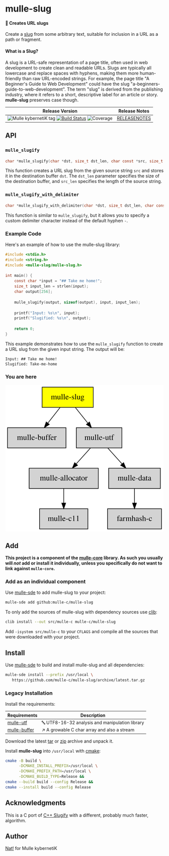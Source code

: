 # mulle-slug

#### 🐌 Creates URL slugs

Create a [slug](https://de.ryte.com/wiki/Slug) from some arbitrary text,
suitable for inclusion in a URL as a path or fragment.

#### What is a Slug?

A slug is a URL-safe representation of a page title, often used in web
development to create clean and readable URLs.
Slugs are typically all lowercase and replace spaces with hyphens, making them
more human-friendly than raw URL-encoded strings.
For example, the page title "A Beginner's Guide to Web Development" could have
the slug "a-beginners-guide-to-web-development". The term "slug" is derived
from the publishing industry, where it refers to a short, descriptive label for
an article or story. **mulle-slug** preserves case though.



| Release Version                                       | Release Notes
|-------------------------------------------------------|--------------
| ![Mulle kybernetiK tag](https://img.shields.io/github/tag/mulle-c/mulle-slug.svg?branch=release) [![Build Status](https://github.com/mulle-c/mulle-slug/workflows/CI/badge.svg?branch=release)](//github.com/mulle-c/mulle-slug/actions) ![Coverage](https://img.shields.io/badge/coverage-100%25%C2%A0-2acf49) | [RELEASENOTES](RELEASENOTES.md) |



## API

### `mulle_slugify`

```c
char *mulle_slugify(char *dst, size_t dst_len, char const *src, size_t src_len);
```

This function creates a URL slug from the given source string `src` and stores
it in the destination buffer `dst`. The `dst_len` parameter specifies the size
of the destination buffer, and `src_len` specifies the length of the source string.

### `mulle_slugify_with_delimiter`

```c
char *mulle_slugify_with_delimiter(char *dst, size_t dst_len, char const *src, size_t src_len, char delimiter);
```

This function is similar to `mulle_slugify`, but it allows you to specify a
custom delimiter character instead of the default hyphen `-`.

### Example Code

Here's an example of how to use the mulle-slug library:

```c
#include <stdio.h>
#include <string.h>
#include <mulle-slug/mulle-slug.h>

int main() {
    const char *input = "## Take me home!";
    size_t input_len = strlen(input);
    char output[256];

    mulle_slugify(output, sizeof(output), input, input_len);

    printf("Input: %s\n", input);
    printf("Slugified: %s\n", output);

    return 0;
}
```

This example demonstrates how to use the `mulle_slugify` function to create a
URL slug from the given input string. The output will be:

```
Input: ## Take me home!
Slugified: Take-me-home
```


### You are here

![Overview](overview.dot.svg)





## Add

**This project is a component of the [mulle-core](//github.com/mulle-core/mulle-core) library. As such you usually will *not* add or install it
individually, unless you specifically do not want to link against
`mulle-core`.**


### Add as an individual component

Use [mulle-sde](//github.com/mulle-sde) to add mulle-slug to your project:

``` sh
mulle-sde add github:mulle-c/mulle-slug
```

To only add the sources of mulle-slug with dependency
sources use [clib](https://github.com/clibs/clib):


``` sh
clib install --out src/mulle-c mulle-c/mulle-slug
```

Add `-isystem src/mulle-c` to your `CFLAGS` and compile all the sources that were downloaded with your project.


## Install

Use [mulle-sde](//github.com/mulle-sde) to build and install mulle-slug and all dependencies:

``` sh
mulle-sde install --prefix /usr/local \
   https://github.com/mulle-c/mulle-slug/archive/latest.tar.gz
```

### Legacy Installation

Install the requirements:

| Requirements                                 | Description
|----------------------------------------------|-----------------------
| [mulle-utf](https://github.com/mulle-c/mulle-utf)             | 🔤 UTF8-16-32 analysis and manipulation library
| [mulle-buffer](https://github.com/mulle-c/mulle-buffer)             | ↗️ A growable C char array and also a stream

Download the latest [tar](https://github.com/mulle-c/mulle-slug/archive/refs/tags/latest.tar.gz) or [zip](https://github.com/mulle-c/mulle-slug/archive/refs/tags/latest.zip) archive and unpack it.

Install **mulle-slug** into `/usr/local` with [cmake](https://cmake.org):

``` sh
cmake -B build \
      -DCMAKE_INSTALL_PREFIX=/usr/local \
      -DCMAKE_PREFIX_PATH=/usr/local \
      -DCMAKE_BUILD_TYPE=Release &&
cmake --build build --config Release &&
cmake --install build --config Release
```

## Acknowledgments

This is a C port of [C++ Slugify](https://github.com/thomasbrueggemann/cpp-slugify)
with a different, probably much faster, algorithm.

## Author

[Nat!](https://mulle-kybernetik.com/weblog) for Mulle kybernetiK  



